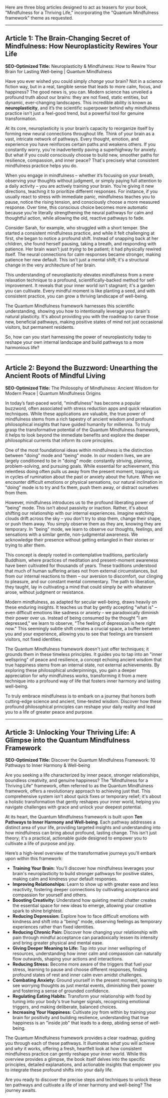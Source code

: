 Here are three blog articles designed to act as teasers for your book, "Mindfulness for a Thriving Life," incorporating the "Quantum Mindfulness framework" theme as requested.

---

## Article 1: The Brain-Changing Secret of Mindfulness: How Neuroplasticity Rewires Your Life

**SEO-Optimized Title:** Neuroplasticity & Mindfulness: How to Rewire Your Brain for Lasting Well-being | Quantum Mindfulness

Have you ever wished you could simply *change* your brain? Not in a science fiction way, but in a real, tangible sense that leads to more calm, focus, and happiness? The good news is, you can. Modern science has unveiled a profound truth about our brains: they are not fixed, static entities, but dynamic, ever-changing landscapes. This incredible ability is known as **neuroplasticity**, and it’s the scientific superpower behind why mindfulness practice isn't just a feel-good trend, but a powerful tool for genuine transformation.

At its core, neuroplasticity is your brain’s capacity to reorganize itself by forming new neural connections throughout life. Think of your brain as a vast, intricate network of pathways. Every thought, emotion, and experience you have reinforces certain paths and weakens others. If you constantly worry, you're inadvertently paving a superhighway for anxiety. But what if you could consciously choose to build new, smoother paths for resilience, compassion, and inner peace? That's precisely what consistent mindfulness practice helps you do.

When you engage in mindfulness – whether it’s focusing on your breath, observing your thoughts without judgment, or simply paying full attention to a daily activity – you are actively training your brain. You’re giving it new directions, teaching it to prioritize different responses. For instance, if you usually react to stress with immediate panic, mindfulness teaches you to pause, notice the rising tension, and consciously choose a more measured response. Over time, this conscious choice becomes more automatic because you’re literally strengthening the neural pathways for calm and thoughtful action, while allowing the old, reactive pathways to fade.

Consider Sarah, for example, who struggled with a short temper. She started a consistent mindfulness practice, and while it felt challenging at first, she began to notice a profound shift. Instead of snapping back at her children, she found herself pausing, taking a breath, and responding with patience. Her brain wasn't just *trying* to be patient; it had physically rewired itself. The neural connections for calm responses became stronger, making patience her new default. This isn't just a mental shift; it's a structural change in the very architecture of her brain.

This understanding of neuroplasticity elevates mindfulness from a mere relaxation technique to a profound, scientifically-backed method for self-improvement. It reveals that your inner world isn't stagnant; it's a garden you can cultivate. Every mindful moment is like planting a seed, and with consistent practice, you can grow a thriving landscape of well-being.

The Quantum Mindfulness framework harnesses this scientific understanding, showing you how to intentionally leverage your brain's natural plasticity. It's about providing you with the roadmap to carve those new, beneficial pathways, making positive states of mind not just occasional visitors, but permanent residents.

So, how can you start harnessing the power of neuroplasticity today to reshape your own internal landscape and build pathways to a more harmonious life?

---

## Article 2: Beyond the Buzzword: Unearthing the Ancient Roots of Mindful Living

**SEO-Optimized Title:** The Philosophy of Mindfulness: Ancient Wisdom for Modern Peace | Quantum Mindfulness Origins

In today’s fast-paced world, "mindfulness" has become a popular buzzword, often associated with stress reduction apps and quick relaxation techniques. While these applications are valuable, the true power of mindfulness stems from a rich tapestry of ancient wisdom and profound philosophical insights that have guided humanity for millennia. To truly grasp the transformative potential of the Quantum Mindfulness framework, it helps to look beyond the immediate benefits and explore the deeper philosophical currents that inform its core principles.

One of the most foundational ideas within mindfulness is the distinction between "doing" mode and "being" mode. In our modern lives, we are largely conditioned to be in "doing" mode: constantly striving, planning, problem-solving, and pursuing goals. While essential for achievement, this relentless doing often pulls us away from the present moment, trapping us in cycles of rumination about the past or anxiety about the future. When we encounter difficult emotions or physical sensations, our natural inclination in "doing" mode is to try and fix them, push them away, or distract ourselves from them.

However, mindfulness introduces us to the profound liberating power of "being" mode. This isn't about passivity or inaction. Rather, it's about shifting our relationship with our internal experiences. Imagine watching clouds drift across the sky – you don't try to stop them, change their shape, or push them away. You simply observe them as they are, knowing they are temporary. In "being" mode, we learn to observe our thoughts, feelings, and sensations with a similar gentle, non-judgmental awareness. We acknowledge their presence without getting entangled in their stories or trying to alter them.

This concept is deeply rooted in contemplative traditions, particularly Buddhism, where practices of meditation and present-moment awareness have been cultivated for thousands of years. These traditions understood that much of human suffering arises not from external circumstances, but from our internal reactions to them – our aversion to discomfort, our clinging to pleasure, and our constant mental commentary. The path to liberation, they taught, lay in cultivating a mind that could simply *be* with whatever arose, without judgment or resistance.

Modern mindfulness, as adapted for secular well-being, draws heavily on these enduring insights. It teaches us that by gently accepting "what is" – even difficult emotions like sadness or anxiety – we paradoxically diminish their power over us. Instead of being consumed by the thought "I am depressed," we learn to observe, "The feeling of depression is here right now." This seemingly subtle shift creates a crucial space, a buffer between you and your experience, allowing you to see that feelings are transient visitors, not fixed identities.

The Quantum Mindfulness framework doesn't just offer techniques; it grounds them in these timeless principles. It guides you to tap into an "inner wellspring" of peace and resilience, a concept echoing ancient wisdom that true happiness stems from an internal state, not external achievements. By exploring these philosophical underpinnings, you gain a deeper appreciation for *why* mindfulness works, transforming it from a mere technique into a profound way of life that fosters inner harmony and lasting well-being.

To truly embrace mindfulness is to embark on a journey that honors both cutting-edge science and ancient, time-tested wisdom. Discover how these profound philosophical principles can reshape your daily reality and lead you to a life of greater peace and purpose.

---

## Article 3: Unlocking Your Thriving Life: A Glimpse into the Quantum Mindfulness Framework

**SEO-Optimized Title:** Discover the Quantum Mindfulness Framework: 10 Pathways to Inner Harmony & Well-being

Are you seeking a life characterized by inner peace, stronger relationships, boundless creativity, and genuine happiness? The "Mindfulness for a Thriving Life" framework, often referred to as the Quantum Mindfulness framework, offers a revolutionary approach to achieving just that. This comprehensive system isn't about quick fixes or temporary relief; it's about a holistic transformation that gently reshapes your inner world, helping you navigate challenges with grace and unlock your deepest potential.

At its heart, the Quantum Mindfulness framework is built upon **Ten Pathways to Inner Harmony and Well-being**. Each pathway addresses a distinct area of your life, providing targeted insights and understanding into how mindfulness can bring about profound, lasting change. This isn't just theory; it's a practical, actionable guide designed to empower you to cultivate a life of purpose and joy.

Here’s a high-level overview of the transformative journeys you’ll embark upon within this framework:

*   **Training Your Brain:** You'll discover how mindfulness leverages your brain's neuroplasticity to build stronger pathways for positive states, making calm and kindness your default responses.
*   **Improving Relationships:** Learn to show up with greater ease and less reactivity, fostering deeper connections by cultivating acceptance and compassion for yourself and others.
*   **Boosting Creativity:** Understand how quieting mental chatter creates the essential space for new ideas to emerge, allowing your creative spark to shine brightest.
*   **Reducing Depression:** Explore how to face difficult emotions with kindness and shift into a "being" mode, observing feelings as temporary experiences rather than fixed identities.
*   **Reducing Chronic Pain:** Discover how changing your relationship with pain through mindful acceptance can paradoxically lessen its intensity and bring greater physical and mental ease.
*   **Giving Deeper Meaning to Life:** Tap into your inner wellspring of resources, understanding how inner calm and compassion can naturally flow outwards, shaping your actions and interactions.
*   **Reducing Stress:** Become more aware of the triggers that fuel your stress, learning to pause and choose different responses, finding profound states of rest and inner calm even amidst challenges.
*   **Combating Anxiety:** Ground yourself in the present moment, learning to see worrying thoughts as just mental events, diminishing their power and fostering a sense of grounded confidence.
*   **Regulating Eating Habits:** Transform your relationship with food by tuning into your body's true hunger signals, recognizing emotional triggers, and making deliberate, balanced choices.
*   **Increasing Your Happiness:** Cultivate joy from within by training your brain for positivity and building resilience, understanding that true happiness is an "inside job" that leads to a deep, abiding sense of well-being.

The Quantum Mindfulness framework provides a clear roadmap, guiding you through each of these pathways. It illuminates *what* you will achieve and *why* it works, offering a fresh, heartfelt look at how consistent mindfulness practice can gently reshape your inner world. While this overview provides a glimpse, the book itself delves into the specific principles, detailed explanations, and actionable insights that empower you to integrate these profound shifts into your daily life.

Are you ready to discover the precise steps and techniques to unlock these ten pathways and cultivate a life of inner harmony and well-being? The journey awaits.